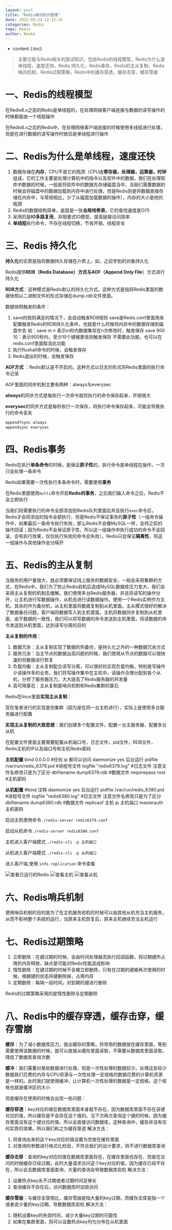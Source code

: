 ```yaml
---
layout: post
title: "Redis面试知识整理"
date: 2022-09-24 12:15:26
categories: Redis
tags: Redis
author: NanKe
---
```


* content
{:toc}
>  主要记载与Redis相关的面试知识，包括Redis的线程模型，Redis为什么是单线程，速度还快，Redis 持久化，Redis事务，Redis的主从复制，Redis哨兵机制，Redis过期策略，Redis中的缓存穿透，缓存击穿，缓存雪崩




# 一、Redis的线程模型
在Redis6.x之前的Redis是单线程的，在处理网络客户端连接与数据的读写操作的时候都是由一个线程操作

在Redis6.x之后的Redis中，在处理网络客户端连接的时候使用多线程进行处理，但是在进行数据的读写操作时依旧是单线程进行操作

# 二、Redis为什么是单线程，速度还快

 1. 数据存储在**内存**，CPU不是它的瓶颈（CPU由**寄存器，处理器，运算器，时钟**组成，它的工作主要是处理计算机中的指令以及软件中的数据。我们在处理软件中数据的时候，一般是将软件中的数据先存储磁盘当中，当我们需要数据的时候会将磁盘中的数据加载到内存中进行处理，但是Redis则是将数据直接存储在内存中，与常规相比，少了从磁盘加载数据的操作），内存的大小是他的瓶颈
 2. Redis的数据结构简单，底层是一张**全局哈希表**，它的查找速度是O(1)
 3. 采用的是**IO多路复用**，非阻塞式IO模型，提高链接访问效率
 4. **单线程**执行命令，不存在线程切换，节省开销，线程安全

# 三、Redis 持久化
**持久化**的实质是指将数据持久存储在介质上。如，之前学到的对象持久化

Redis提供**RDB（Redis Database）**方式与**AOF（Append Only File**）方式进行持久化

**RDB方式**：这种模式是Redis默认的持久化方式。这种方式是指将Redis里面的数据快照以二进制文件的形式存储在dump.rdb文件里面。

数据快照触发的条件：

 1. save的规则满足的情况下，会自动触发RDB规则
 save是Redis.conf里面用来配置触发Redis的RDB持久化条件，也就是什么时候将内存中的数据存储到磁盘中去
    如：save m n 表示m秒内数据集存在n次修改时，触发保存
    save 900 10：表示900秒内，至少10个键被更改则触发保存
    不需要此功能，也可以在redis.conf里面取消此功能
 2. 执行flushall命令的时候，会触发保存
 3. Redis退出的时候，会触发保存

**AOF方式** ：Redis默认是不开启的。这种方式以日志的形式将Redis里面的执行命令记录

AOF里面的同步机制主要有两种：always与everysec

**always**的同步方式是每执行一次命令就将执行的命令保存起来，开销很大

**everysec**的同步方式是每秒执行一次保存，将执行命令保存起来，可能会导致执行的命令丢失

```bash
appendfsync always
appendsync everysec
```
# 四、Redis事务
Redis在执行**单条命令**的时候，是保证**原子性**的，执行命令是单线程在操作，一次只会处理一条命令

Redis如果需要一次性执行多条命令时，需要使用**事务**

在Redis里面使用`multi`命令开启**Redis的事务**，之后我们输入命令之后，Redis不会立即执行

当我们将需要执行的命令全部添加到Redis队列里面后并且执行`exec`命令后，Redis才会将添加的指令全部执行，但是Redis不保证事务的**原子性**（一组命令操作中，如果最后一条命令执行失败，那么Redis不会像MySQL一样，会将之前的操作回滚；因为Redis不会保证原子性，所以这一组操作中执行成功的命令不会回滚，会有执行效果，仅仅执行失败的命令会失败）。Redis只会保证**隔离性**，将这一组操作与其他操作会分隔开

# 五、Redis的主从复制
当服务的用户量很大，就必须要保证线上服务的数据安全，一般会采用集群的方式，在Redis中，我们为了防止Redis宕机后造成MySQL数据库压力变大，我们会采用主从复制的机制去缓解。我们使用多台Redis服务器，并且将读写的操作分开，让主机进行写数据操作，从机去进行读数据操作。使用一个Redis实例作为主机，其余的作为备份机，从主机里面将数据复制到从机里面。主从模式很好的解决了数据备份问题，客户端将数据写入到主机里面，主机将数据同步复制到从机里面，由于数据的一致性，我们可以将写数据的命令发送到主机里面，将读数据的命令发送到从机里面，达到读写分离的目的

**主从复制的作用**：

 1. 数据冗余：主从复制实现了数据的热备份，是持久化之外的一种数据冗余方式
 2. 服务冗余：当主节点的数据出现问题的时候，我们使用从节点的数据可以很快速的将数据进行恢复
 3. 负载均衡：主从复制配合读写分离，可以很好的实现负载均衡，特别是写操作少读操作多的业务，我们将写操作集中在主机中，读操作合理分配到各个从机，分担了服务器压力，大大提高了Redis服务器的并发量
 4. 高可用基石：主从复制是哨兵机制和Redis集群的基石

Redis在linux里面**实现主从复制**：

现在笔者进行的实现是伪集群（因为是在同一台主机进行），实际上是使用多台服务器进行配置

**实现主从复制的大致思想**：我们创建多个配置文件，配置一台主服务器，配置多台从机

在配置文件里面主要需要配置从机端口号，日志文件，pid文件，RDB文件，Redis主机的IP以及端口号和主机Redis密码

**主机配置**
bind 0.0.0.0 #任何 ip 都可以访问
daemonize yes 后台运行
pidfile /var/run/redis_6379.pid #进程号文件
logfile "redis6379.log" #日志文件 注意文件名修改只是为了区分
dbfilename dump6379.rdb #数据文件
requirepass root #主机密码

**从机配置**
#bind 注释
daemonize yes 后台运行
pidfile /var/run/redis_6380.pid #进程号文件
logfile "redis6380.log" #日志文件 注意文件名修改只是为了区分
dbfilename dump6380.rdb #数据文件
replicaof 主机 ip 主机端口
masterauth 主机密码

启动主机使用命令`./redis-server redis6379.conf`

启动从机命令`./redis-server redis6380.conf`

主机进入客户端模式 `./redis-cli -p 主机端口`

从机进入客户端模式 `./redis-cli -p 从机端口`

进入客户端,使用 `info replication` 命令查看

![查看已运行的Redis](https://raw.githubusercontent.com/crazymen-nanke/image/master/note/202303181147538.png)
![查看主机](https://raw.githubusercontent.com/crazymen-nanke/image/master/note/202303181147503.png)
![查看从机](https://raw.githubusercontent.com/crazymen-nanke/image/master/note/202303181147879.png)

# 六、Redis哨兵机制
使用哨兵机制的目的是为了在主机服务宕机的时候可以由其他从机充当主机服务，从而不影响整个系统的运行，当原来主机恢复后，原来主机继续充当主机运行

# 七、Redis过期策略
 1. 立即删除：在键过期的时候，会由时间处理器去执行回调函数，将过期键所占用的内存释放，缺点是可能对Redis性能造成影响
 2. 惰性删除：在键过期的时候不会被立即删除，只有在过期的键被再次使用的时候，根据键的状态将键删除掉，占用内存
 3. 定期删除：每隔一段时间，对到期的键进行删除

Redis的过期策略采用的是惰性删除与定期删除

# 八、Redis中的缓存穿透，缓存击穿，缓存雪崩
**缓存**：为了减小数据库压力，提出缓存的策略，将常用的数据放在缓存里面，等到需要使用该数据的时候，就可以直接从缓存里面读取，不需要从数据库里面读取，降低了数据库查询次数

**缓冲**：我们需要对某些数据进行处理，但是一次性处理的数据较少。处理这些较少数据我们花费的内存与CPU资源与一次性处理一定规格的数据花费的计算机资源是一样的。此时我们就使用缓冲，让计算机一次性处理的数据是一定规格，这个规格也就是缓冲区的大小

但是缓存在使用的时候会出现一些问题：

**缓存穿透**：key对应的值在数据库里面本身就不存在，因为数据库里面不存在该键对应的值，所以缓存是不会存在这个值的。当下次再次查询这个键的时候，因为缓存里面没有这个键对应的值，所以会直接访问数据库。这种查询中，缓存并没有任何实质的效果。所以我们称之为缓存穿透
解决方法：
 1. 将查询出来的这个key对应的值设置为空放在缓存里面
 2. 对查询的参数进行格式化检验，不符合我们的设计要求，则不进行数据库查询

**缓存击穿**：查询的key对应的值在数据库里面存在，在缓存里面也存在，但是在访问的时候缓存已经过期，此时大量请求访问这个key对应的值，因为缓存已经不存在，所以会去数据库里面查询，大量的查询会导致数据库宕机
解决方法：

 1. 设置热点key永不过期或者过期时间足够长
 2. 查询缓存不存在后，访问数据库时加锁访问

**缓存雪崩**：与缓存击穿相比，缓存雪崩是指大量的key过期，而缓存击穿是指一个或者说少量的key过期，导数数据库宕机
解决方法：

 1. 随机设置key的失效时间，减少大量key过期的可能性
 2. 如果在集群里面，则可以设置热点key均匀分布在从机里面
